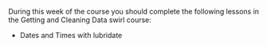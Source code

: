 
During this week of the course you should complete the following lessons in the Getting and Cleaning Data swirl course:

- Dates and Times with lubridate
